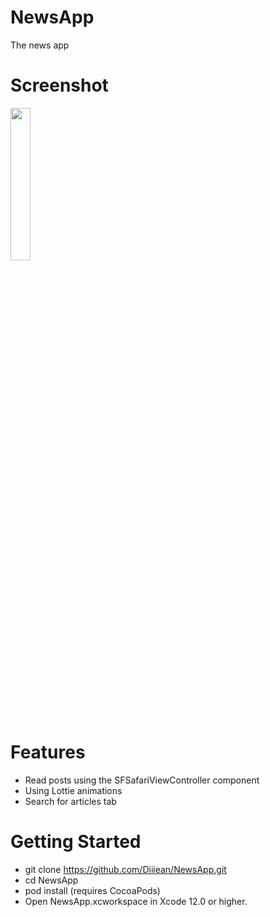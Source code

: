 # NewsApp
The news app
# Screenshot 

<img src="https://user-images.githubusercontent.com/86627602/135565893-f496b789-b456-4b0e-b178-39737c9c9520.png" width=25% height=25%>


# Features 
- Read posts using the SFSafariViewController component
- Using Lottie animations
- Search for articles tab
# Getting Started
- git clone https://github.com/Diiiean/NewsApp.git
- cd NewsApp
- pod install (requires CocoaPods)
- Open NewsApp.xcworkspace in Xcode 12.0 or higher.
